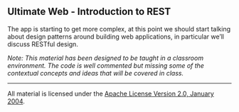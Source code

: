 ## Ultimate Web - Introduction to REST
The app is starting to get more complex, at this point we should start talking about design patterns around building web applications, in particular we’ll discuss RESTful design.

*Note: This material has been designed to be taught in a classroom environment. The code is well commented but missing some of the contextual concepts and ideas that will be covered in class.*

___
All material is licensed under the [Apache License Version 2.0, January 2004](http://www.apache.org/licenses/LICENSE-2.0).
